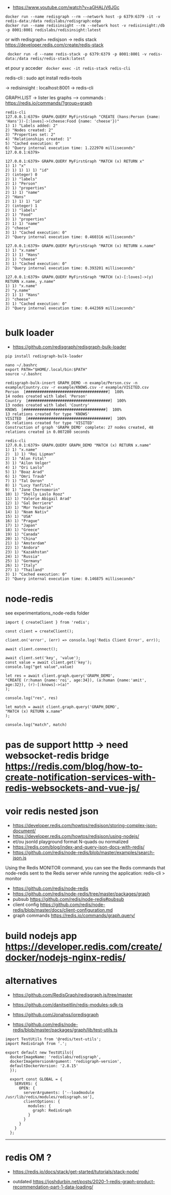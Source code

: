 - https://www.youtube.com/watch?v=aGHALjV6JGc

```
docker run --name redisgraph --rm --network host -p 6379:6379 -it -v redis-data:/data redislabs/redisgraph:edge
docker run --name redisinsight --rm --network host -v redisinsight:/db -p 8001:8001 redislabs/redisinsight:latest

```
or with redisgraph+ redisjson -> redis stack https://developer.redis.com/create/redis-stack

```
 docker run -d --name redis-stack -p 6379:6379 -p 8001:8001 -v redis-data:/data redis/redis-stack:latest
```
et pour y acceder ` docker exec -it redis-stack redis-cli`


redis-cli : sudo apt install redis-tools

-> redisinsight : localhost:8001
-> redis-cli


GRAPH.LIST -> lister les graphs
--> commands : https://redis.io/commands/?group=graph

```
redis-cli
127.0.0.1:6379> GRAPH.QUERY MyFirstGraph "CREATE (hans:Person {name: 'Hans'})-[:loves]->(cheese:Food {name: 'cheese'})"
1) 1) "Labels added: 2"
2) "Nodes created: 2"
3) "Properties set: 2"
4) "Relationships created: 1"
5) "Cached execution: 0"
6) "Query internal execution time: 1.222970 milliseconds"
127.0.0.1:6379>

127.0.0.1:6379> GRAPH.QUERY MyFirstGraph "MATCH (x) RETURN x"
1) 1) "x"
2) 1) 1) 1) 1) "id"
2) (integer) 0
2) 1) "labels"
2) 1) "Person"
3) 1) "properties"
2) 1) 1) "name"
2) "Hans"
2) 1) 1) 1) "id"
2) (integer) 1
2) 1) "labels"
2) 1) "Food"
3) 1) "properties"
2) 1) 1) "name"
2) "cheese"
3) 1) "Cached execution: 0"
2) "Query internal execution time: 0.460316 milliseconds"

127.0.0.1:6379> GRAPH.QUERY MyFirstGraph "MATCH (x) RETURN x.name"
1) 1) "x.name"
2) 1) 1) "Hans"
2) 1) "cheese"
3) 1) "Cached execution: 0"
2) "Query internal execution time: 0.393201 milliseconds"

127.0.0.1:6379> GRAPH.QUERY MyFirstGraph "MATCH (x)-[:loves]->(y) RETURN x.name, y.name"
1) 1) "x.name"
2) "y.name"
2) 1) 1) "Hans"
2) "cheese"
3) 1) "Cached execution: 0"
2) "Query internal execution time: 0.442369 milliseconds"


```

# bulk loader
- https://github.com/redisgraph/redisgraph-bulk-loader
```
pip install redisgraph-bulk-loader

nano ~/.bashrc
export PATH="$HOME/.local/bin:$PATH"
source ~/.bashrc

redisgraph-bulk-insert GRAPH_DEMO -n example/Person.csv -n example/Country.csv -r example/KNOWS.csv -r example/VISITED.csv
Person  [####################################]  100%
14 nodes created with label 'Person'
Country  [####################################]  100%
13 nodes created with label 'Country'
KNOWS  [####################################]  100%
13 relations created for type 'KNOWS'
VISITED  [####################################]  100%
35 relations created for type 'VISITED'
Construction of graph 'GRAPH_DEMO' complete: 27 nodes created, 48 relations created in 0.007280 seconds

redis-cli
127.0.0.1:6379> GRAPH.QUERY GRAPH_DEMO "MATCH (x) RETURN x.name"
1) 1) "x.name"
2)  1) 1) "Roi Lipman"
2) 1) "Alon Fital"
3) 1) "Ailon Velger"
4) 1) "Ori Laslo"
5) 1) "Boaz Arad"
6) 1) "Omri Traub"
7) 1) "Tal Doron"
8) 1) "Lucy Yanfital"
9) 1) "Jane Chernomorin"
10) 1) "Shelly Laslo Rooz"
11) 1) "Valerie Abigail Arad"
12) 1) "Gal Derriere"
13) 1) "Mor Yesharim"
14) 1) "Noam Nativ"
15) 1) "USA"
16) 1) "Prague"
17) 1) "Japan"
18) 1) "Greece"
19) 1) "Canada"
20) 1) "China"
21) 1) "Amsterdam"
22) 1) "Andora"
23) 1) "Kazakhstan"
24) 1) "Russia"
25) 1) "Germany"
26) 1) "Italy"
27) 1) "Thailand"
3) 1) "Cached execution: 0"
2) "Query internal execution time: 0.146875 milliseconds"

```

# node-redis
see experimentations_node-redis folder

```
import { createClient } from 'redis';

const client = createClient();

client.on('error', (err) => console.log('Redis Client Error', err));

await client.connect();

await client.set('key', 'value');
const value = await client.get('key');
console.log("get value",value)

let res = await client.graph.query('GRAPH_DEMO',
"CREATE (r:human {name:'roi', age:34}), (a:human {name:'amit', age:32}), (r)-[:knows]->(a)"
);

console.log("res", res)

let match = await client.graph.query('GRAPH_DEMO',
"MATCH (x) RETURN x.name"
);

console.log("match", match)
```


# pas de support htttp -> need websocket-redis bridge https://redis.com/blog/how-to-create-notification-services-with-redis-websockets-and-vue-js/

# voir redis nested json
- https://developer.redis.com/howtos/redisjson/storing-complex-json-document/
- https://developer.redis.com/howtos/redisjson/using-nodejs/
- et/ou jsonld playground format N-quads ou normalized
- https://redis.com/blog/index-and-query-json-docs-with-redis/
- https://github.com/redis/node-redis/blob/master/examples/search-json.js

Using the Redis MONITOR command, you can see the Redis commands that node-redis sent to the Redis server while running the application: redis-cli > monitor


- https://github.com/redis/node-redis
- https://github.com/redis/node-redis/tree/master/packages/graph
- pubsub https://github.com/redis/node-redis#pubsub
- client config https://github.com/redis/node-redis/blob/master/docs/client-configuration.md
- graph commands https://redis.io/commands/graph.query/

# build nodejs app https://developer.redis.com/create/docker/nodejs-nginx-redis/


# alternatives
- https://github.com/RedisGraph/redisgraph.js/tree/master
- https://github.com/danitseitlin/redis-modules-sdk-ts
- https://github.com/Jonahss/ioredisgraph


- https://github.com/redis/node-redis/blob/master/packages/graph/lib/test-utils.ts
```
import TestUtils from '@redis/test-utils';
import RedisGraph from '.';

export default new TestUtils({
  dockerImageName: 'redislabs/redisgraph',
  dockerImageVersionArgument: 'redisgraph-version',
  defaultDockerVersion: '2.8.15'
  });

  export const GLOBAL = {
    SERVERS: {
      OPEN: {
        serverArguments: ['--loadmodule /usr/lib/redis/modules/redisgraph.so'],
        clientOptions: {
          modules: {
            graph: RedisGraph
          }
        }
      }
    }
  };
  ```


  ----
  # redis OM ?
  - https://redis.io/docs/stack/get-started/tutorials/stack-node/


  - outdated https://joshdurbin.net/posts/2020-1-redis-graph-product-recommendation-part-1-data-loading/
